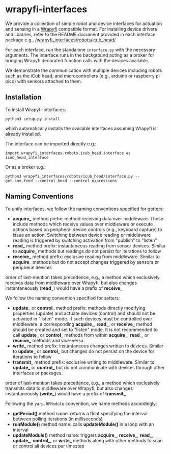 # wrapyfi-interfaces

We provide a collection of simple robot and device interfaces for actuation and sensing in a 
[Wrapyfi](https://github.com/modular-ml/wrapyfi) compatible format. For installing device 
drivers and libraries, refer to the README document provided in each interface package 
e.g., [/wrapyfi_interfaces/robots/icub_head/](/wrapyfi_interfaces/robots/icub_head/)

For each interface, run the standalone `interface.py` with the necessary arguments. 
The interface runs in the background acting as a broker for bridging Wrapyfi decorated 
function calls with the devices available. 

We demonstrate the communication with multiple devices including robots such as the iCub head, 
and microcontrollers (e.g., arduino or raspberry pi pico) with sensors attached to them.

## Installation

To install Wrapyfi-interfaces:

```
python3 setup.py install
```

which automatically installs the available interfaces assuming Wrapyfi is already installed.

The interface can be imported directly e.g.:

```
import wrapyfi_interfaces.robots.icub_head.interface as icub_head_interface
```

Or as a broker e.g.:

```
python3 wrapyfi_interfaces/robots/icub_head/interface.py --get_cam_feed --control_head --control_expressions
```

## Naming Conventions

To unify interfaces, we follow the naming conventions specified for getters:

* **acquire_** method prefix: method receiving data over middleware. These include methods which receive values over middleware or execute actions based on peripheral device controls 
(e.g., keyboard capture) to issue an action. Switching between device reading or middleware reading is triggered by switching activation from "publish" to "listen"
* **read_** method prefix: instantaneous reading from sensor devices. Similar to **acquire_** methods but readings do not persist for iterations to follow
* **receive_** method prefix: exclusive reading from middleware. Similar to **acquire_** methods but do not accept changes triggered by sensors or peripheral devices

order of last-mention takes precedence, e.g., a method which exclusively receives data from middleware over Wrapyfi, but also changes instantaneously (**read_**) would have a prefix of **receive_**

We follow the naming convention specified for setters:

* **update_** or **control_** method prefix: methods directly modifying properties (update) and actuate devices (control) and should not be activated in "listen" mode. If such devices must be controlled over middleware, 
a corresponding **acquire_**, **read_**, or **receive_** method should be created and set to "listen" mode. It is not recommended to call **update_** or **control_** methods from within **acquire_**, **read_**, or **receive_** methods and vice-versa
* **write_** method prefix: instantaneous changes written to devices. Similar to **update_** or **control_** but changes do not persist on the device for iterations to follow
* **transmit_** method prefix: exclusive writing to middleware. Similar to **update_** or **control_** but do not communicate with devices through other interfaces or packages. 

order of last-mention takes precedence, e.g., a method which exclusively transmits data to middleware over Wrapyfi, but also changes instantaneously (**write_**) would have a prefix of **transmit_**

Following the `yarp.RFModule` convention, we name methods accordingly:

* **getPeriod()** method name: returns a float specifying the interval between polling iterations (in milliseconds)
* **runModule()** method name: calls **updateModule()** in a loop with an interval 
* **updateModule()** method name: triggers **acquire_**, **receive_**, **read_**, **update_**, **control_**, or **write_** methods along with other methods to scan or control all devices per timestep
